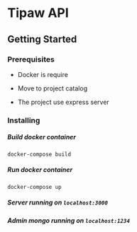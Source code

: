 # Tipaw API

## Getting Started

### Prerequisites

- Docker is require

- Move to project catalog

- The project use express server

### Installing

##### Build docker container
`docker-compose build`

##### Run docker container
`docker-compose up`

#####  Server running on `localhost:3000`
#####  Admin mongo running on `localhost:1234`

